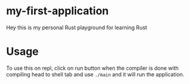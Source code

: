 # my-first-application
Hey this is my personal Rust playground for learning Rust


# Usage
To use this on repl, click on run button when the compiler is done with compiling head to shell tab and use `./main` and it will run the application.